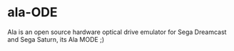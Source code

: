 # ala-ODE
Ala is an open source hardware optical drive emulator for Sega Dreamcast and Sega Saturn, its Ala MODE ;) 
